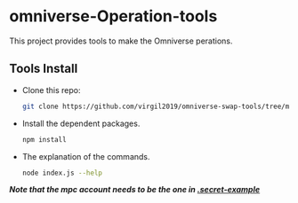 # omniverse-Operation-tools
This project provides tools to make the Omniverse perations.

## Tools Install
* Clone this repo:  
    ```sh
    git clone https://github.com/virgil2019/omniverse-swap-tools/tree/main
    ``` 
* Install the dependent packages.  
    ```sh
    npm install
    ```
* The explanation of the commands.
    ```sh
    node index.js --help
    ```

***Note that the mpc account needs to be the one in [.secret-example](./omniverse-helper/.secret-example#L7)***
